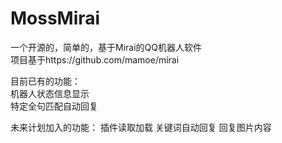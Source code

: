 # MossMirai
一个开源的，简单的，基于Mirai的QQ机器人软件
<br>
项目基于https://github.com/mamoe/mirai

目前已有的功能：
<br>机器人状态信息显示
<br>特定全句匹配自动回复

未来计划加入的功能：
插件读取加载
关键词自动回复
回复图片内容

